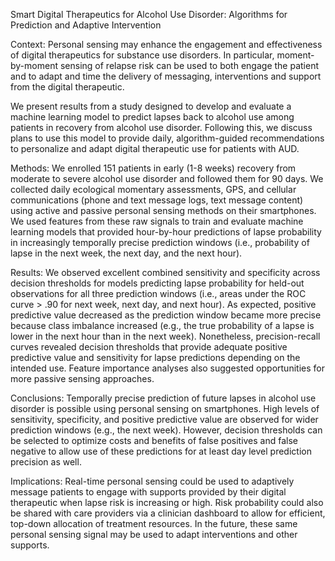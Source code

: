 Smart Digital Therapeutics for Alcohol Use Disorder: Algorithms for Prediction and Adaptive Intervention


Context: Personal sensing may enhance the engagement and effectiveness of digital therapeutics for substance use disorders.  In particular, moment-by-moment sensing of relapse risk can be used to both engage the patient and to adapt and time the delivery of messaging, interventions and support from the digital therapeutic.  

We present results from a study designed to develop and evaluate a machine learning model to predict lapses back to alcohol use among patients in recovery from alcohol use disorder.  Following this, we discuss plans to use this model to provide daily, algorithm-guided recommendations to personalize and adapt digital therapeutic use for patients with AUD.

Methods: We enrolled 151 patients in early (1-8 weeks) recovery from moderate to severe alcohol use disorder and followed them for 90 days.  We collected daily ecological momentary assessments, GPS, and cellular communications (phone and text message logs, text message content) using active and passive personal sensing methods on their smartphones.  We used features from these raw signals to train and evaluate machine learning models that provided hour-by-hour predictions of lapse probability in increasingly temporally precise prediction windows (i.e., probability of lapse in the next week, the next day, and the next hour).  

Results: We observed excellent combined sensitivity and specificity across decision thresholds for models predicting lapse probability for held-out observations for all three prediction windows (i.e., areas under the ROC curve > .90 for next week, next day, and next hour).  As expected, positive predictive value decreased as the prediction window became more precise because class imbalance increased (e.g., the true probability of a lapse is lower in the next hour than in the next week).  Nonetheless, precision-recall curves revealed decision thresholds that provide adequate positive predictive value and sensitivity for lapse predictions depending on the intended use.  Feature importance analyses also suggested opportunities for more passive sensing approaches.  

Conclusions:  Temporally precise prediction of future lapses in alcohol use disorder is possible using personal sensing on smartphones.  High levels of sensitivity, specificity, and positive predictive value are observed for wider prediction windows (e.g., the next week).  However, decision thresholds can be selected to optimize costs and benefits of false positives and false negative to allow use of these predictions for at least day level prediction precision as well.  

Implications:  Real-time personal sensing could be used to adaptively message patients to engage with supports provided by their digital therapeutic when lapse risk is increasing or high.  Risk probability could also be shared with care providers via a clinician dashboard to allow for efficient, top-down allocation of treatment resources.  In the future, these same personal sensing signal may be used to adapt interventions and other supports.
